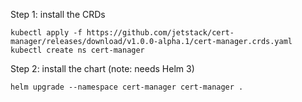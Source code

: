 Step 1: install the CRDs

```
kubectl apply -f https://github.com/jetstack/cert-manager/releases/download/v1.0.0-alpha.1/cert-manager.crds.yaml
kubectl create ns cert-manager
```

Step 2: install the chart (note: needs Helm 3)

```
helm upgrade --namespace cert-manager cert-manager .
```
